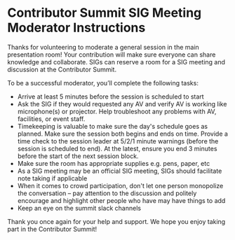 # Contributor Summit SIG Meeting Moderator Instructions

Thanks for volunteering to moderate a general session in the main presentation room! 
Your contribution will make sure everyone can share knowledge and collaborate.
SIGs can reserve a room for a SIG meeting and discussion at the Contributor Summit.

To be a successful moderator, you’ll complete the following tasks:

* Arrive at least 5 minutes before the session is scheduled to start
* Ask the SIG if they would requested any AV and verify AV is working like microphone(s) or projector. Help troubleshoot any problems with AV, facilities, or event staff.
* Timekeeping is valuable to make sure the day's schedule goes as planned. Make sure the session both begins and ends on time. Provide a time check to the session leader at 5/2/1 minute warnings (before the session is scheduled to end). At the latest, ensure you end 3 minutes before the start of the next session block.
* Make sure the room has appropriate supplies e.g. pens, paper, etc
* As a SIG meeting may be an official SIG meeting, SIGs should facilitate note taking if applicable
* When it comes to crowd participation, don't let one person monopolize the conversation – pay attention to the discussion and politely encourage and highlight other people who have may have things to add
* Keep an eye on the summit slack channels

Thank you once again for your help and support. We hope you enjoy taking part in the Contributor Summit!

